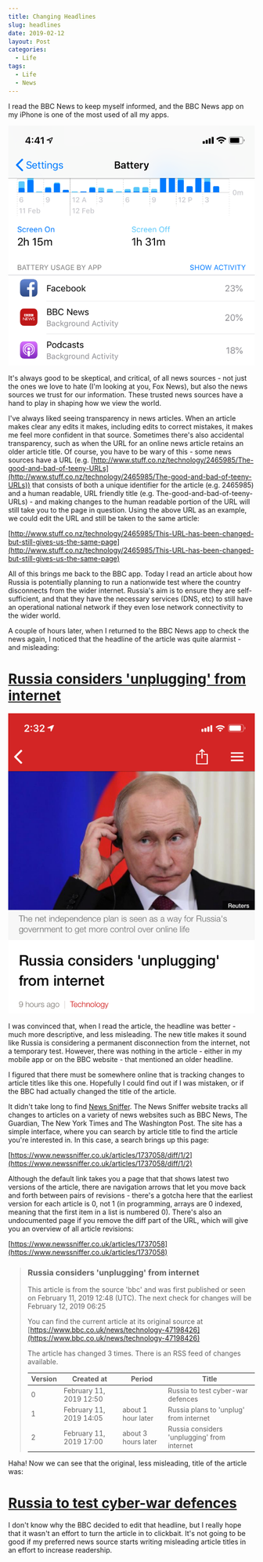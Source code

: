 ```yaml
---
title: Changing Headlines
slug: headlines
date: 2019-02-12
layout: Post
categories:
  - Life
tags:
  - Life
  - News
---
```


I read the BBC News to keep myself informed, and the BBC News app on my iPhone is one of the most used of all my apps.

<!-- more -->

![Battery Usage](./IMG_4955.png)

It's always good to be skeptical, and critical, of all news sources - not just the ones we love to hate (I'm looking at you, Fox News), but also the news sources we trust for our information. These trusted news sources have a hand to play in shaping how we view the world.

I've always liked seeing transparency in news articles. When an article makes clear any edits it makes, including edits to correct mistakes, it makes me feel more confident in that source. Sometimes there's also accidental transparency, such as when the URL for an online news article retains an older article title. Of course, you have to be wary of this - some news sources have a URL (e.g. [http://www.stuff.co.nz/technology/2465985/The-good-and-bad-of-teeny-URLs](http://www.stuff.co.nz/technology/2465985/The-good-and-bad-of-teeny-URLs)) that consists of both a unique identifier for the article (e.g. 2465985) and a human readable, URL friendly title (e.g. The-good-and-bad-of-teeny-URLs) - and making changes to the human readable portion of the URL will still take you to the page in question. Using the above URL as an example, we could edit the URL and still be taken to the same article:

[http://www.stuff.co.nz/technology/2465985/This-URL-has-been-changed-but-still-gives-us-the-same-page](http://www.stuff.co.nz/technology/2465985/This-URL-has-been-changed-but-still-gives-us-the-same-page)

All of this brings me back to the BBC app. Today I read an article about how Russia is potentially planning to run a nationwide test where the country disconnects from the wider internet. Russia's aim is to ensure they are self-sufficient, and that they have the necessary services (DNS, etc) to still have an operational national network if they even lose network connectivity to the wider world.

A couple of hours later, when I returned to the BBC News app to check the news again, I noticed that the headline of the article was quite alarmist - and misleading:

# [Russia considers 'unplugging' from internet](https://www.bbc.com/news/technology-47198426)

![Alarmist](./IMG_4953.png)

I was convinced that, when I read the article, the headline was better - much more descriptive, and less misleading. The new title makes it sound like Russia is considering a permanent disconnection from the internet, not a temporary test. However, there was nothing in the article - either in my mobile app or on the BBC website - that mentioned an older headline.

I figured that there must be somewhere online that is tracking changes to article titles like this one. Hopefully I could find out if I was mistaken, or if the BBC had actually changed the title of the article.

It didn't take long to find [News Sniffer](https://www.newssniffer.co.uk). The News Sniffer website tracks all changes to articles on a variety of news websites such as BBC News, The Guardian, The New York Times and The Washington Post. The site has a simple interface, where you can search by article title to find the article you're interested in. In this case, a search brings up this page:

[https://www.newssniffer.co.uk/articles/1737058/diff/1/2](https://www.newssniffer.co.uk/articles/1737058/diff/1/2)

Although the default link takes you a page that that shows latest two versions of the article, there are navigation arrows that let you move back and forth between pairs of revisions - there's a gotcha here that the earliest version for each article is 0, not 1 (in programming, arrays are 0 indexed, meaning that the first item in a list is numbered 0). There's also an undocumented page if you remove the diff part of the URL, which will give you an overview of all article revisions:

[https://www.newssniffer.co.uk/articles/1737058](https://www.newssniffer.co.uk/articles/1737058)

> ### Russia considers 'unplugging' from internet
> This article is from the source 'bbc' and was first published or seen on February 11, 2019 12:48 (UTC). The next check for changes will be February 12, 2019 06:25
>
> You can find the current article at its original source at [https://www.bbc.co.uk/news/technology-47198426](https://www.bbc.co.uk/news/technology-47198426)
>
> The article has changed 3 times. There is an RSS feed of changes available.
>
> | Version | Created at              | Period             | Title                                       |
> | ------- | ----------------------- | ------------------ | ------------------------------------------- |
> | 0       | February 11, 2019 12:50 |                    | Russia to test cyber-war defences           |
> | 1       | February 11, 2019 14:05 | about 1 hour later | Russia plans to 'unplug' from internet      |
> | 2       | February 11, 2019 17:00 | about 3 hours later| Russia considers 'unplugging' from internet |

Haha! Now we can see that the original, less misleading, title of the article was:

# [Russia to test cyber-war defences](https://www.bbc.com/news/technology-47198426)

I don't know why the BBC decided to edit that headline, but I really hope that it wasn't an effort to turn the article in to clickbait. It's not going to be good if my preferred news source starts writing misleading article titles in an effort to increase readership.
